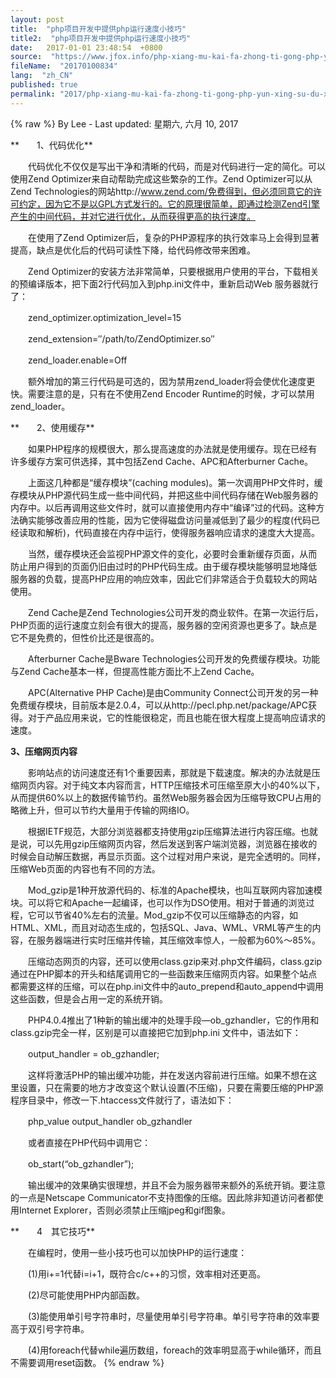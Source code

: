 ```yaml
---
layout: post
title:  "php项目开发中提供php运行速度小技巧"
title2:  "php项目开发中提供php运行速度小技巧"
date:   2017-01-01 23:48:54  +0800
source:  "https://www.jfox.info/php-xiang-mu-kai-fa-zhong-ti-gong-php-yun-xing-su-du-xiao-ji-qiao.html"
fileName:  "20170100834"
lang:  "zh_CN"
published: true
permalink: "2017/php-xiang-mu-kai-fa-zhong-ti-gong-php-yun-xing-su-du-xiao-ji-qiao.html"
---
```

{% raw %}
By Lee - Last updated: 星期六, 六月 10, 2017

**　　1、代码优化**

　　代码优化不仅仅是写出干净和清晰的代码，而是对代码进行一定的简化。可以使用Zend Optimizer来自动帮助完成这些繁杂的工作。Zend Optimizer可以从Zend Technologies的网站http://www.zend.com/免费得到，但必须同意它的许可约定，因为它不是以GPL方式发行的。它的原理很简单，即通过检测Zend引擎产生的中间代码，并对它进行优化，从而获得更高的执行速度。

　　在使用了Zend Optimizer后，复杂的PHP源程序的执行效率马上会得到显著提高，缺点是优化后的代码可读性下降，给代码修改带来困难。

　　Zend Optimizer的安装方法非常简单，只要根据用户使用的平台，下载相关的预编译版本，把下面2行代码加入到php.ini文件中，重新启动Web 服务器就行了：

　　zend_optimizer.optimization_level=15

　　zend_extension=″/path/to/ZendOptimizer.so″

　　zend_loader.enable=Off

　　额外增加的第三行代码是可选的，因为禁用zend_loader将会使优化速度更快。需要注意的是，只有在不使用Zend Encoder Runtime的时候，才可以禁用zend_loader。

**　　2、使用缓存**

　　如果PHP程序的规模很大，那么提高速度的办法就是使用缓存。现在已经有许多缓存方案可供选择，其中包括Zend Cache、APC和Afterburner Cache。

　　上面这几种都是“缓存模块”(caching modules)。第一次调用PHP文件时，缓存模块从PHP源代码生成一些中间代码，并把这些中间代码存储在Web服务器的内存中。以后再调用这些文件时，就可以直接使用内存中“编译”过的代码。这种方法确实能够改善应用的性能，因为它使得磁盘访问量减低到了最少的程度(代码已经读取和解析)，代码直接在内存中运行，使得服务器响应请求的速度大大提高。

　　当然，缓存模块还会监视PHP源文件的变化，必要时会重新缓存页面，从而防止用户得到的页面仍旧由过时的PHP代码生成。由于缓存模块能够明显地降低服务器的负载，提高PHP应用的响应效率，因此它们非常适合于负载较大的网站使用。

　　Zend Cache是Zend Technologies公司开发的商业软件。在第一次运行后，PHP页面的运行速度立刻会有很大的提高，服务器的空闲资源也更多了。缺点是它不是免费的，但性价比还是很高的。

　　Afterburner Cache是Bware Technologies公司开发的免费缓存模块。功能与Zend Cache基本一样，但提高性能方面比不上Zend Cache。

　　APC(Alternative PHP Cache)是由Community Connect公司开发的另一种免费缓存模块，目前版本是2.0.4，可以从http://pecl.php.net/package/APC获得。对于产品应用来说，它的性能很稳定，而且也能在很大程度上提高响应请求的速度。

**3、压缩网页内容**

　　影响站点的访问速度还有1个重要因素，那就是下载速度。解决的办法就是压缩网页内容。对于纯文本内容而言，HTTP压缩技术可压缩至原大小的40%以下，从而提供60%以上的数据传输节约。虽然Web服务器会因为压缩导致CPU占用的略微上升，但可以节约大量用于传输的网络IO。

　　根据IETF规范，大部分浏览器都支持使用gzip压缩算法进行内容压缩。也就是说，可以先用gzip压缩网页内容，然后发送到客户端浏览器，浏览器在接收的时候会自动解压数据，再显示页面。这个过程对用户来说，是完全透明的。同样，压缩Web页面的内容也有不同的方法。

　　Mod_gzip是1种开放源代码的、标准的Apache模块，也叫互联网内容加速模块。可以将它和Apache一起编译，也可以作为DSO使用。相对于普通的浏览过程，它可以节省40%左右的流量。Mod_gzip不仅可以压缩静态的内容，如HTML、XML，而且对动态生成的，包括SQL、Java、WML、VRML等产生的内容，在服务器端进行实时压缩并传输，其压缩效率惊人，一般都为60%～85%。

　　压缩动态网页的内容，还可以使用class.gzip来对.php文件编码，class.gzip通过在PHP脚本的开头和结尾调用它的一些函数来压缩网页内容。如果整个站点都需要这样的压缩，可以在php.ini文件中的auto_prepend和auto_append中调用这些函数，但是会占用一定的系统开销。

　　PHP4.0.4推出了1种新的输出缓冲的处理手段—ob_gzhandler，它的作用和class.gzip完全一样，区别是可以直接把它加到php.ini 文件中，语法如下：

　　output_handler = ob_gzhandler;

　　这样将激活PHP的输出缓冲功能，并在发送内容前进行压缩。如果不想在这里设置，只在需要的地方才改变这个默认设置(不压缩)，只要在需要压缩的PHP源程序目录中，修改一下.htaccess文件就行了，语法如下：

　　php_value output_handler ob_gzhandler

　　或者直接在PHP代码中调用它：

　　ob_start(“ob_gzhandler”);

　　输出缓冲的效果确实很理想，并且不会为服务器带来额外的系统开销。要注意的一点是Netscape Communicator不支持图像的压缩。因此除非知道访问者都使用Internet Explorer，否则必须禁止压缩jpeg和gif图象。

**　　4　其它技巧**

　　在编程时，使用一些小技巧也可以加快PHP的运行速度：

　　(1)用i+=1代替i=i+1，既符合c/c++的习惯，效率相对还更高。

　　(2)尽可能使用PHP内部函数。

　　(3)能使用单引号字符串时，尽量使用单引号字符串。单引号字符串的效率要高于双引号字符串。

　　(4)用foreach代替while遍历数组，foreach的效率明显高于while循环，而且不需要调用reset函数。
{% endraw %}